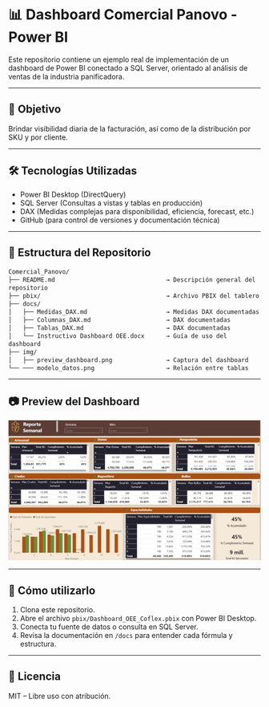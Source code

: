 # 📊 Dashboard Comercial Panovo - Power BI

Este repositorio contiene un ejemplo real de implementación de un dashboard de Power BI conectado a SQL Server, orientado al análisis de ventas de la industria panificadora.

---

## 📌 Objetivo

Brindar visibilidad diaria de la facturación, así como de la distribución por SKU y por cliente.

---

## 🛠️ Tecnologías Utilizadas

- Power BI Desktop (DirectQuery)
- SQL Server (Consultas a vistas y tablas en producción)
- DAX (Medidas complejas para disponibilidad, eficiencia, forecast, etc.)
- GitHub (para control de versiones y documentación técnica)

---

## 📁 Estructura del Repositorio

```plaintext
Comercial_Panovo/
├── README.md                               → Descripción general del repositorio
├── pbix/                                   → Archivo PBIX del tablero
├── docs/
│   ├── Medidas_DAX.md                      → Medidas DAX documentadas
│   ├── Columnas_DAX.md                     → DAX documentadas
│   ├── Tablas_DAX.md                       → DAX documentadas
│   └── Instructivo Dashboard OEE.docx      → Guía de uso del dashboard
├── img/
│   ├── preview_dashboard.png               → Captura del dashboard
└── ─── modelo_datos.png                    → Relación entre tablas
```

---

## 📷 Preview del Dashboard

![Preview](img/preview_dashboard.png)

---

## 📎 Cómo utilizarlo

1. Clona este repositorio.
2. Abre el archivo `pbix/Dashboard_OEE_Coflex.pbix` con Power BI Desktop.
3. Conecta tu fuente de datos o consulta en SQL Server.
4. Revisa la documentación en `/docs` para entender cada fórmula y estructura.

---

## 📄 Licencia

MIT – Libre uso con atribución.
